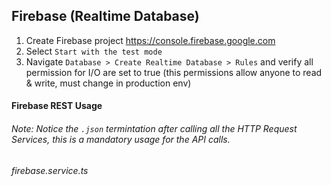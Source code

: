 ## Firebase (Realtime Database)

1. Create Firebase project
   https://console.firebase.google.com
2. Select `Start with the test mode`
3. Navigate `Database > Create Realtime Database > Rules` and verify all permission for I/O are set to true (this permissions allow anyone to read & write, must change in production env)

#### Firebase REST Usage

###### Note: Notice the ```.json``` termintation after calling all the HTTP Request Services, this is a mandatory usage for the API calls.

_firebase.service.ts_
```typescript